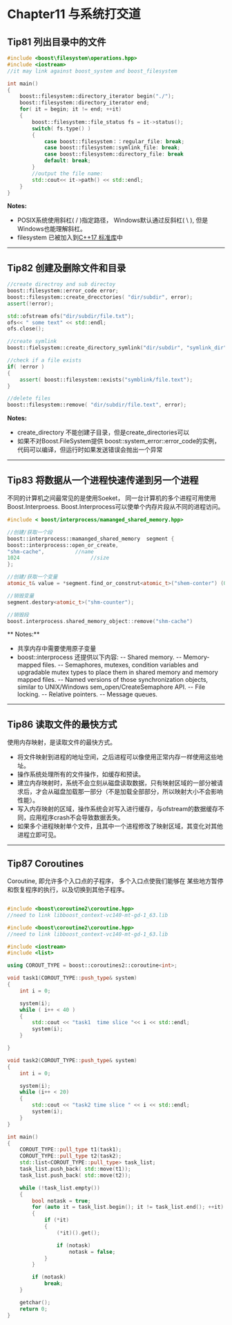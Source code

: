 # Chapter11 与系统打交道

## Tip81 列出目录中的文件

```c++
#include <boost\filesystem\operations.hpp>
#include <iostream>
//it may link against boost_system and boost_filesystem

int main()
{
    boost::filesystem::directory_iterator begin("./");
    boost::filesystem::directory_iterator end;
    for( it = begin; it != end; ++it)
    {
        boost::filesystem::file_status fs = it->status();
        switch( fs.type() )
        {
            case boost::filesystem：：regular_file: break;
            case boost::filesystem::symlink_file: break;
            case boost::filesystem::directory_file: break
            default: break;
        }
        //output the file name:
        std::cout<< it->path() << std::endl;
    }
}
```

**Notes:**
- POSIX系统使用斜杠( / )指定路径， Windows默认通过反斜杠( \ ), 但是Windows也能理解斜杠。
- filesystem 已被加入到[C++17 标准库](https://en.cppreference.com/w/cpp/filesystem)中

---

## Tip82  创建及删除文件和目录

```c++
//create directroy and sub directoy
boost::filesystem::error_code error;
boost::filesystem::create_drecctories( "dir/subdir", error);
assert(!error);

std::ofstream ofs("dir/subdir/file.txt");
ofs<< " some text" << std::endl;
ofs.close();

//create symlink
boost::fielsystem::create_directory_symlink("dir/subdir", "symlink_dir", error);

//check if a file exists
if( !error )  
{
    assert( boost::filesystem::exists("symblink/file.text");
}

//delete files
boost::filesystem::remove( "dir/subdir/file.text", error);
```

**Notes:**
- create_directory 不能创建子目录，但是create_directories可以
- 如果不对Boost.FileSystem提供 boost::system_error::error_code的实例，代码可以编译，但运行时如果发送错误会抛出一个异常

---

## Tip83 将数据从一个进程快速传递到另一个进程

不同的计算机之间最常见的是使用Soeket， 同一台计算机的多个进程可用使用Boost.Interproess.
Boost.Interprocess可以使单个内存片段从不同的进程访问。

```c++
#include < boost/interprocess/mamanged_shared_memory.hpp>

//创建/获取一个段
boost::interprocess::mamanged_shared_memory  segment {
boost::interprocess::open_or_create, 
"shm-cache",          //name
1024                       //size
};

//创建/获取一个变量
atomic_t& value = *segment.find_or_construt<atomic_t>("shem-conter") (0);          //type/name/intial value

//销毁变量
segment.destory<atomic_t>("shm-counter");

//销毁段
boost.interprocess.shared_memory_object::remove("shm-cache")
```

** Notes:**  
- 共享内存中需要使用原子变量
- boost::interprocess 还提供以下内容:
-- Shared memory.
-- Memory-mapped files.
-- Semaphores, mutexes, condition variables and upgradable mutex types to place them in shared memory and memory mapped files.
-- Named versions of those synchronization objects, similar to UNIX/Windows sem_open/CreateSemaphore API.
-- File locking.
-- Relative pointers.
-- Message queues.

---

## Tip86 读取文件的最快方式

使用内存映射，是读取文件的最快方式。

- 将文件映射到进程的地址空间，之后进程可以像使用正常内存一样使用这些地址。
- 操作系统处理所有的文件操作，如缓存和预读。
- 建立内存映射时，系统不会立刻从磁盘读取数据，只有映射区域的一部分被请求后，才会从磁盘加载那一部分（不是加载全部部分，所以映射大小不会影响性能）。
- 写入内存映射的区域，操作系统会对写入进行缓存，与ofstream的数据缓存不同，应用程序crash不会导致数据丢失。
- 如果多个进程映射单个文件，且其中一个进程修改了映射区域，其变化对其他进程立即可见。

---

## Tip87 Coroutines

Coroutine, 即允许多个入口点的子程序， 多个入口点使我们能够在 某些地方暂停和恢复程序的执行，以及切换到其他子程序。

```c++

#include <boost\coroutine2\coroutine.hpp>
//need to link libboost_context-vc140-mt-gd-1_63.lib

#include <boost\coroutine2\coroutine.hpp>
//need to link libboost_context-vc140-mt-gd-1_63.lib

#include <iostream>
#include <list>

using COROUT_TYPE = boost::coroutines2::coroutine<int>;

void task1(COROUT_TYPE::push_type& system)
{
    int i = 0;

    system(i);
    while ( i++ < 40 )
    {
        std::cout << "task1  time slice "<< i << std::endl;
        system(i);
    }

}

void task2(COROUT_TYPE::push_type& system)
{
    int i = 0;

    system(i);
    while (i++ < 20)
    {
        std::cout << "task2 time slice " << i << std::endl;
        system(i);
    }
}

int main()
{
    COROUT_TYPE::pull_type t1(task1);
    COROUT_TYPE::pull_type t2(task2);
    std::list<COROUT_TYPE::pull_type> task_list;
    task_list.push_back( std::move(t1));
    task_list.push_back( std::move(t2));

    while (!task_list.empty())
    {
        bool notask = true;
        for (auto it = task_list.begin(); it != task_list.end(); ++it)
        {
            if (*it)
            {
                (*it)().get();

                if (notask)
                    notask = false;
            }
        }

        if (notask)
            break;
    }

    getchar();
    return 0;
}
```